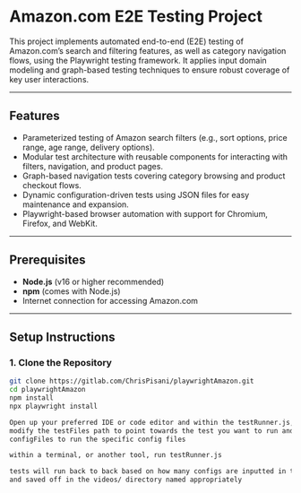 # Amazon.com E2E Testing Project

This project implements automated end-to-end (E2E) testing of Amazon.com’s search and filtering features, as well as category navigation flows, using the Playwright testing framework. It applies input domain modeling and graph-based testing techniques to ensure robust coverage of key user interactions.

---

## Features

- Parameterized testing of Amazon search filters (e.g., sort options, price range, age range, delivery options).
- Modular test architecture with reusable components for interacting with filters, navigation, and product pages.
- Graph-based navigation tests covering category browsing and product checkout flows.
- Dynamic configuration-driven tests using JSON files for easy maintenance and expansion.
- Playwright-based browser automation with support for Chromium, Firefox, and WebKit.

---

## Prerequisites

- **Node.js** (v16 or higher recommended)  
- **npm** (comes with Node.js)  
- Internet connection for accessing Amazon.com

---

## Setup Instructions

### 1. Clone the Repository

```bash
git clone https://gitlab.com/ChrisPisani/playwrightAmazon.git
cd playwrightAmazon
npm install
npx playwright install

Open up your preferred IDE or code editor and within the testRunner.js,
modify the testFiles path to point towards the test you want to run and modify the 
configFiles to run the specific config files

within a terminal, or another tool, run testRunner.js

tests will run back to back based on how many configs are inputted in testRunner.js, video artifacts are produced
and saved off in the videos/ directory named appropriately
